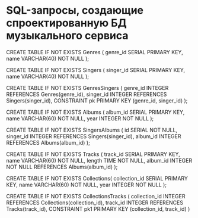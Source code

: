 # SQL-запросы, создающие спроектированную БД музыкального сервиса

CREATE TABLE IF NOT EXISTS Genres (
genre_id SERIAL PRIMARY KEY,
name VARCHAR(40) NOT NULL
);

CREATE TABLE IF NOT EXISTS Singers (
singer_id SERIAL PRIMARY KEY,
name VARCHAR(40) NOT NULL
);

CREATE TABLE IF NOT EXISTS GenresSingers (
genre_id INTEGER REFERENCES Genres(genre_id),
singer_id INTEGER REFERENCES Singers(singer_id),
CONSTRAINT pk PRIMARY KEY (genre_id, singer_id)
);

CREATE TABLE IF NOT EXISTS Albums (
album_id SERIAL PRIMARY KEY,
name VARCHAR(60) NOT NULL,
year INTEGER NOT NULL
);

CREATE TABLE IF NOT EXISTS SingersAlbums (
id SERIAL NOT NULL,
singer_id INTEGER REFERENCES Singers(singer_id),
album_id INTEGER REFERENCES Albums(album_id)
);

CREATE TABLE IF NOT EXISTS Tracks (
track_id SERIAL PRIMARY KEY,
name VARCHAR(60) NOT NULL,
length TIME NOT NULL,
album_id INTEGER NOT NULL REFERENCES Albums(album_id)
);

CREATE TABLE IF NOT EXISTS Collections(
collection_id SERIAL PRIMARY KEY,
name VARCHAR(60) NOT NULL,
year INTEGER NOT NULL
);

CREATE TABLE IF NOT EXISTS CollectionsTracks (
collection_id INTEGER REFERENCES Collections(collection_id),
track_id INTEGER REFERENCES Tracks(track_id),
CONSTRAINT pk1 PRIMARY KEY (collection_id, track_id)
)
